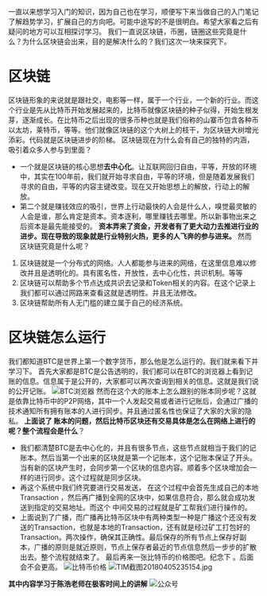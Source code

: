 一直以来想学习入门的知识，因为自己也在学习，顺便写下来当做自己的入门笔记了解趋势学习，扩展自己的方向吧。可能中途写的不是很明白。希望大家看之后有疑问的地方可以互相探讨学习。
我们一直说区块链，币圈，链圈这些究竟是什么？为什么区块链会出来，目的是解决什么的？我们这次一块来探究下。
# 区块链
 区块链形象的来说就是跟社交，电影等一样，属于一个行业，一个新的行业。而这个行业是先从比特币开始发展起来的，比特币就像区块链的种子似得，开始生根发芽，逐渐成长。在比特币之后出现的很多币种也就是我们俗称的山寨币包含各种币以太坊，莱特币，等等。他们就像区块链的这个大树上的枝干，为区块链大树增光添彩。代码就是区块链进步的阶梯。
区块链现在为什么会有自己的独特的内涵，吸引着众多人参与到里面？
- 一个就是区块链的核心思想**去中心化**。让互联网回归自由，平等，开放的环境中，其实在100年前，我们就开始寻求自由，平等的环境，但是随着发展我们寻求的自由，平等的内容主键改变。现在又开始思想上的解放，行动上的解放。
- 第二个就是赚钱效应的吸引，世界上行动最快的人会是什么人，嗅觉最灵敏的人会是谁，那么肯定是资本。资本逐利，哪里赚钱去哪里。所以新事物出来之后资本是最先能接受的。
**资本弄来了资金，开发者有了更大动力去推进行业的进步。现在导致的现象就是行业特别火热，更多的人飞奔的参与进来。**
然而 区块链究竟是什么呢？ 
1. 区块链就是一个分布式的网络。人人都能参与进来的网络，在这里信息难以修改并且是透明化的。具有匿名性，开放性，去中心化性，共识机制。等等
2. 区块链可以帮助多个节点达成共识去记录和Token相关的内容。在这个记录上我们都可以通过网路来查看这就是透明性。并且无法修改。
3. 区块链帮助所有人无门槛的建立属于自己的经济系统。
# 区块链怎么运行
我们都知道BTC是世界上第一个数字货币，那么他是怎么运行的。我们就来看下并学习下。
首先大家都是BTC是公告透明的，我们都可以在BTC的浏览器上看到记账的信息。信息属于是公开的，大家都可以再次查询到相关的信息。这就是我们说的公开记账。
![BTC浏览器](https://upload-images.jianshu.io/upload_images/4237685-1297f4886e599dbb.png?imageMogr2/auto-orient/strip%7CimageView2/2/w/1240)
然而在这个大的账本上怎么跟别的账本同步呢？这就是依靠比特币中的P2P网络，其中一个人发起交易或者进行记账后，会通过广播的技术通知所有拥有账本的人进行同步。并且通过匿名性也保证了大家的大家的隐私。
**上面说了 账本的问题，然后比特币区块还有交易具体是怎么在网络上进行的呢？整个流程会是什么**？
   - 我们都清楚BTC是去中心化的，并且有很多节点，这些节点就相当于我们的记账本。然后当第一个出来的区块就是第一个记账本，这个记账本保证了开头。当有新的区块产生时，会同步第一个区块的信息内容。顺着多个区块增加会一样的进行同步。这个过程就是同步区块。
- 再这个系统中我们终究要进行交易发送， 在这个过程中会首先生成自己的本地Transaction ，然后再广播到全网的区块中，如果信息符合，那么就会成功发送到指定的交易地址。而这个 中间交易的过程就是矿工帮我们进行操作的。
- 上面说到了广播，而广播再比特币区块中有两种类型一种是广播这个还没有发送的Transaction，也就是本地的Transaction，还有就是经过矿工打包好的Transaction。两次操作，确保其正确性。最后保存的所有节点上保存好副本，广播的原则是就近原则，节点上保存者最近的节点信息然后一步步的扩散出去。整个流程就结束了。
最后再来一张比特币的价格图吧。纪念下 。后面会不会更高。
![比特币价格](https://upload-images.jianshu.io/upload_images/4237685-6ae72bb5e40777ac.png?imageMogr2/auto-orient/strip%7CimageView2/2/w/1240)
![TIM截图20180405235154.jpg](https://upload-images.jianshu.io/upload_images/4237685-bdfe08ef0d185a57.jpg?imageMogr2/auto-orient/strip%7CimageView2/2/w/1240)

**其中内容学习于陈浩老师在极客时间上的讲解**
![公众号](https://upload-images.jianshu.io/upload_images/4237685-73d145f0b5383e80.jpg?imageMogr2/auto-orient/strip%7CimageView2/2/w/1240)
